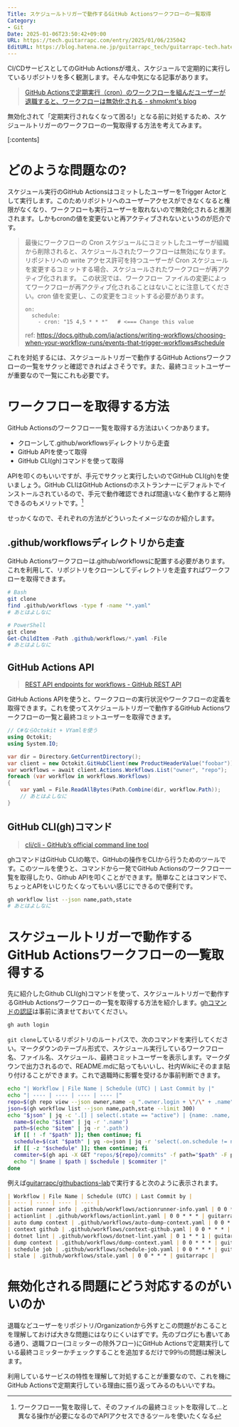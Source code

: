 ```yaml
---
Title: スケジュールトリガーで動作するGitHub Actionsワークフローの一覧取得
Category:
- Git
Date: 2025-01-06T23:50:42+09:00
URL: https://tech.guitarrapc.com/entry/2025/01/06/235042
EditURL: https://blog.hatena.ne.jp/guitarrapc_tech/guitarrapc-tech.hatenablog.com/atom/entry/6802418398317954590
---
```


CI/CDサービスとしてのGitHub Actionsが増え、スケジュールで定期的に実行しているリポジトリを多く観測します。そんな中気になる記事があります。

> [GitHub Actionsで定期実行（cron）のワークフローを組んだユーザーが退職すると、ワークフローは無効化される - shmokmt's blog](https://shmokmt.hatenablog.com/entry/2024/12/26/142250)

無効化されて「定期実行されなくなって困る!」となる前に対処するため、スケジュールトリガーのワークフローの一覧取得する方法を考えてみます。

[:contents]

# どのような問題なの?

スケジュール実行のGitHub ActionsはコミットしたユーザーをTrigger Actorとして実行します。このためリポジトリへのユーザーアクセスができなくなると権限がなくなり、ワークフローも実行ユーザーを取れないので無効化されると推測されます。しかもcronの値を変更ないと再アクティブされないというのが厄介です。

> 最後にワークフローの Cron スケジュールにコミットしたユーザーが組織から削除されると、スケジュールされたワークフローは無効になります。 リポジトリへの write アクセス許可を持つユーザーが Cron スケジュールを変更するコミットする場合、スケジュールされたワークフローが再アクティブ化されます。 この状況では、ワークフロー ファイルの変更によってワークフローが再アクティブ化されることはないことに注意してください。cron 値を変更し、この変更をコミットする必要があります。
>
> ```
> on:
>   schedule:
>     - cron: "15 4,5 * * *"   # <=== Change this value
> ```
> ref: https://docs.github.com/ja/actions/writing-workflows/choosing-when-your-workflow-runs/events-that-trigger-workflows#schedule

これを対処するには、スケジュールトリガーで動作するGitHub Actionsワークフローの一覧をサクッと確認できればよさそうです。また、最終コミットユーザーが重要なので一覧にこれも必要です。

# ワークフローを取得する方法

GitHub Actionsのワークフロー一覧を取得する方法はいくつかあります。

* クローンして.github/workflowsディレクトリから走査
* GitHub APIを使って取得
* GitHub CLI(gh)コマンドを使って取得

APIを叩くのもいいですが、手元でサクッと実行したいのでGitHub CLI(gh)を使いましょう。GitHub CLIはGitHub Actionsのホストランナーにデフォルトでインストールされているので、手元で動作確認できれば間違いなく動作すると期待できるのもメリットです。[^1]

せっかくなので、それぞれの方法がどういったイメージなのか紹介します。

## .github/workflowsディレクトリから走査

GitHub Actionsワークフローは.github/workflowsに配置する必要があります。これを利用して、リポジトリをクローンしてディレクトリを走査すればワークフローを取得できます。

```sh
# Bash
git clone
find .github/workflows -type f -name "*.yaml"
# あとはよしなに
```

```ps1
# PowerShell
git clone
Get-ChildItem -Path .github/workflows/*.yaml -File
# あとはよしなに
```

## GitHub Actions API

> [REST API endpoints for workflows - GitHub REST API](https://docs.github.com/en/rest/actions/workflows)

GitHub Actions APIを使うと、ワークフローの実行状況やワークフローの定義を取得できます。これを使ってスケジュールトリガーで動作するGitHub Actionsワークフローの一覧と最終コミットユーザーを取得できます。

```cs
// C#ならOctokit + VYamlを使う
using Octokit;
using System.IO;

var dir = Directory.GetCurrentDirectory();
var client = new Octokit.GitHubClient(new ProductHeaderValue("foobar"));
var workflows = await client.Actions.Workflows.List("owner", "repo");
foreach (var workflow in workflows.Workflows)
{
    var yaml = File.ReadAllBytes(Path.Combine(dir, workflow.Path));
    // あとはよしなに
}
```

## GitHub CLI(gh)コマンド

> [cli/cli - GitHub’s official command line tool](https://github.com/cli/cli)

ghコマンドはGitHub CLIの略で、GitHubの操作をCLIから行うためのツールです。このツールを使うと、コマンドから一発でGitHub Actionsのワークフロー一覧を取得したり、Github APIを叩くことができます。簡単なことはコマンドで、ちょっとAPIをいじりたくなってもいい感じにできるので便利です。

```sh
gh workflow list --json name,path,state
# あとはよしなに
```

# スケジュールトリガーで動作するGitHub Actionsワークフローの一覧取得する

先に紹介したGithub CLI(gh)コマンドを使って、スケジュールトリガーで動作するGitHub Actionsワークフローの一覧を取得する方法を紹介します。[ghコマンドの認証]((https://cli.github.com/manual/gh_auth_login))は事前に済ませておいてください。

```sh
gh auth login
```

`git clone`しているリポジトリのルートパスで、次のコマンドを実行してください。マークダウンのテーブル形式で、スケジュール実行しているワークフロー名、ファイル名、スケジュール、最終コミットユーザーを表示します。マークダウンで出力されるので、README.mdに貼ってもいいし、社内Wikiにそのまま貼り付けることができます。これで退職時に影響を受けるか事前判断できます。

```sh
echo "| Workflow | File Name | Schedule (UTC) | Last Commit by |"
echo "| ---- | ---- | ---- | ---- |"
repo=$(gh repo view --json owner,name -q ".owner.login + \"/\" + .name")
json=$(gh workflow list --json name,path,state --limit 300)
echo "$json" | jq -c '.[] | select(.state == "active") | {name: .name, path: .path}' | sort | while read -r item; do
  name=$(echo "$item" | jq -r '.name')
  path=$(echo "$item" | jq -r '.path')
  if [[ ! -f "$path" ]]; then continue; fi
  schedule=$(cat "$path" | yq -o=json | jq -r 'select(.on.schedule != null) | [.on.schedule[].cron] | join("<br/>")')
  if [[ -z "$schedule" ]]; then continue; fi
  commiter=$(gh api -X GET "repos/${repo}/commits" -f path="$path" -F per_page=1 | jq -r ".[].committer.login")
  echo "| $name | $path | $schedule | $commiter |"
done
```

例えば[guitarrapc/githubactions-lab](https://github.com/guitarrapc/githubactions-lab)で実行すると次のように表示されます。

```markdown
| Workflow | File Name | Schedule (UTC) | Last Commit by |
| ---- | ---- | ---- | ---- |
| action runner info | .github/workflows/actionrunner-info.yaml | 0 0 * * * | guitarrapc |
| actionlint | .github/workflows/actionlint.yaml | 0 0 * * * | guitarrapc |
| auto dump context | .github/workflows/auto-dump-context.yaml | 0 0 * * * | guitarrapc |
| context github | .github/workflows/context-github.yaml | 0 0 * * * | guitarrapc |
| dotnet lint | .github/workflows/dotnet-lint.yaml | 0 1 * * 1 | guitarrapc |
| dump context | .github/workflows/dump-context.yaml | 0 0 * * * | guitarrapc |
| schedule job | .github/workflows/schedule-job.yaml | 0 0 * * * | guitarrapc |
| stale | .github/workflows/stale.yaml | 0 0 * * * | guitarrapc |
```

# 無効化される問題にどう対応するのがいいのか

退職などユーザーをリポジトリ/Organizationから外すとこの問題がおこることを理解しておけば大きな問題にはなりにくいはずです。先のブログにも書いてある通り、退職フロー(コミッターの除外フロー)にGitHub Actionsで定期実行している最終コミッターかチェックすることを追加するだけで99％の問題は解決します。

利用しているサービスの特性を理解して対処することが重要なので、これを機にGitHub Actionsで定期実行している理由に振り返ってみるのもいいですね。

[^1]: ワークフロー一覧を取得して、そのファイルの最終コミットを取得して...と異なる操作が必要になるのでAPIアクセスできるツールを使いたくなる
